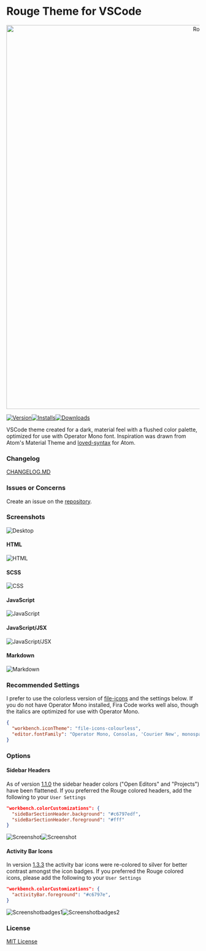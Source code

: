 # Rouge Theme for VSCode

<p align="center">
  <a href="https://github.com/josefaidt/rouge-theme">
    <img
      alt="Rouge"
      src="https://raw.githubusercontent.com/josefaidt/rouge-theme/master/img/banner_large.png"
      width="1000"
    />
  </a>
</p>

[![Version](https://vsmarketplacebadge.apphb.com/version/josef.rouge-theme.svg)](https://marketplace.visualstudio.com/items?itemName=josef.rouge-theme)[![Installs](https://vsmarketplacebadge.apphb.com/installs/josef.rouge-theme.svg)](https://marketplace.visualstudio.com/items?itemName=josef.rouge-theme)[![Downloads](https://vsmarketplacebadge.apphb.com/downloads/josef.rouge-theme.svg)](https://marketplace.visualstudio.com/items?itemName=josef.rouge-theme)

VSCode theme created for a dark, material feel with a flushed color palette, optimized for use with Operator Mono font.
Inspiration was drawn from Atom's Material Theme and [loved-syntax](https://github.com/DanielPintilei/atom-loved-syntax) for Atom.

### Changelog

[CHANGELOG.MD](https://github.com/josefaidt/rouge-theme/blob/master/CHANGELOG.md)

### Issues or Concerns

Create an issue on the [repository](https://github.com/josefaidt/rouge-theme/issues).

### Screenshots

![Desktop](https://raw.githubusercontent.com/josefaidt/rouge-theme/master/img/rouge-desktop-1_4.png)

#### HTML

![HTML](https://raw.githubusercontent.com/josefaidt/rouge-theme/master/img/rouge-html-1_3_1.png)

#### SCSS

![CSS](https://raw.githubusercontent.com/josefaidt/rouge-theme/master/img/rouge-scss-1_4.png)

#### JavaScript

![JavaScript](https://raw.githubusercontent.com/josefaidt/rouge-theme/master/img/rouge-js-1_3_1.png)

#### JavaScript/JSX

![JavaScript/JSX](https://raw.githubusercontent.com/josefaidt/rouge-theme/master/img/rouge-jsx-1_2_3.png)

#### Markdown

![Markdown](https://raw.githubusercontent.com/josefaidt/rouge-theme/master/img/rouge-md-1_3_1.png)

### Recommended Settings

I prefer to use the colorless version of [file-icons](https://marketplace.visualstudio.com/items?itemName=file-icons.file-icons) and the settings below. If you do not have Operator Mono installed, Fira Code works well also, though the italics are optimized for use with Operator Mono.

```json
{
  "workbench.iconTheme": "file-icons-colourless",
  "editor.fontFamily": "Operator Mono, Consolas, 'Courier New', monospace"
}
```

### Options

#### Sidebar Headers

As of version [1.1.0](https://github.com/josefaidt/rouge-theme/blob/master/CHANGELOG.md#110---2017-10-11) the sidebar header colors ("Open Editors" and "Projects") have been flattened. If you preferred the Rouge colored headers, add the following to your `User Settings`

```json
"workbench.colorCustomizations": {
  "sideBarSectionHeader.background": "#c6797edf",
  "sideBarSectionHeader.foreground": "#fff"
}
```

![Screenshot](https://raw.githubusercontent.com/josefaidt/rouge-theme/master/img/screenshot04b.png)![Screenshot](https://raw.githubusercontent.com/josefaidt/rouge-theme/master/img/screenshot04a.png)

#### Activity Bar Icons

In version [1.3.3](https://github.com/josefaidt/rouge-theme/releases/tag/v1.3.3) the activity bar icons were re-colored to silver for better contrast amongst the icon badges. If you preferred the Rouge colored icons, please add the following to your `User Settings`

```json
"workbench.colorCustomizations": {
  "activityBar.foreground": "#c6797e",
}
```

![Screenshotbadges1](https://raw.githubusercontent.com/josefaidt/rouge-theme/master/img/rouge-ed-badges-1_3_2_small.png)![Screenshotbadges2](https://raw.githubusercontent.com/josefaidt/rouge-theme/master/img/rouge-ed-badges-1_3_3_small.png)

### License

[MIT License](https://github.com/josefaidt/rouge-theme/blob/master/./LICENSE)
